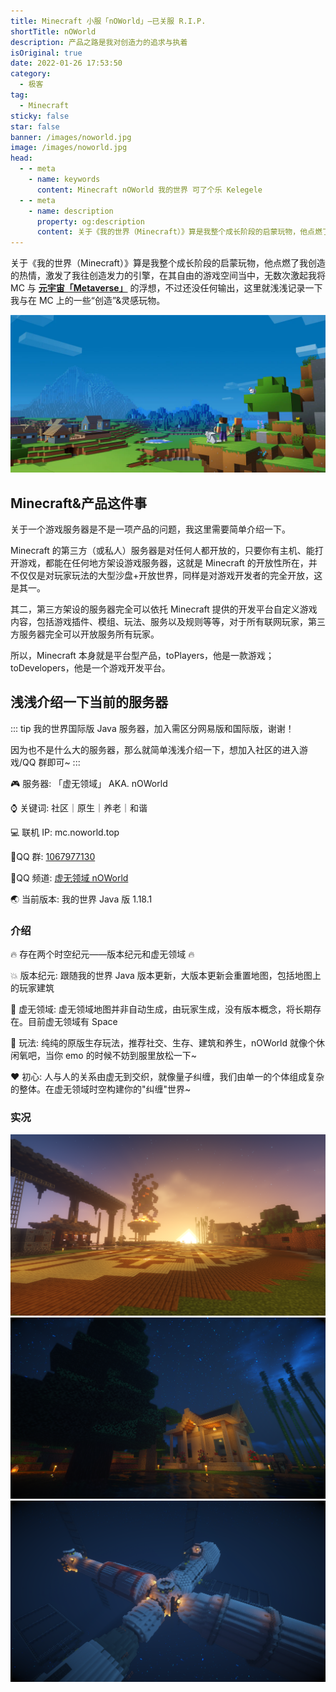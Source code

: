 ```yaml
---
title: Minecraft 小服「nOWorld」—已关服 R.I.P.
shortTitle: nOWorld
description: 产品之路是我对创造力的追求与执着
isOriginal: true
date: 2022-01-26 17:53:50
category:
  - 极客
tag:
  - Minecraft
sticky: false
star: false
banner: /images/noworld.jpg
image: /images/noworld.jpg
head:
  - - meta
    - name: keywords
      content: Minecraft nOWorld 我的世界 可了个乐 Kelegele
  - - meta
    - name: description
      property: og:description
      content: 关于《我的世界（Minecraft）》算是我整个成长阶段的启蒙玩物，他点燃了我创造的热情，激发了我往创造发力的引擎，在其自由的游戏空间当中，无数次激起我将 MC 与 元宇宙「Metaverse」的浮想，不过还没任何输出，这里就浅浅记录一下我与在 MC 上的一些“创造”&灵感玩物。
---
```


关于《我的世界（Minecraft）》算是我整个成长阶段的启蒙玩物，他点燃了我创造的热情，激发了我往创造发力的引擎，在其自由的游戏空间当中，无数次激起我将 MC 与 [**元宇宙「Metaverse」**](https://zh.wikipedia.org/wiki/%E5%85%83%E5%AE%87%E5%AE%99) 的浮想，不过还没任何输出，这里就浅浅记录一下我与在 MC 上的一些“创造”&灵感玩物。

<!-- more -->

![Minecraft](/images/mc.webp)

## Minecraft&产品这件事

关于一个游戏服务器是不是一项产品的问题，我这里需要简单介绍一下。

Minecraft 的第三方（或私人）服务器是对任何人都开放的，只要你有主机、能打开游戏，都能在任何地方架设游戏服务器，这就是 Minecraft 的开放性所在，并不仅仅是对玩家玩法的大型沙盘+开放世界，同样是对游戏开发者的完全开放，这是其一。

其二，第三方架设的服务器完全可以依托 Minecraft 提供的开发平台自定义游戏内容，包括游戏插件、模组、玩法、服务以及规则等等，对于所有联网玩家，第三方服务器完全可以开放服务所有玩家。

所以，Minecraft 本身就是平台型产品，toPlayers，他是一款游戏；toDevelopers，他是一个游戏开发平台。

## 浅浅介绍一下当前的服务器

::: tip
我的世界国际版 Java 服务器，加入需区分网易版和国际版，谢谢！

因为也不是什么大的服务器，那么就简单浅浅介绍一下，想加入社区的进入游戏/QQ 群即可~
:::

🎮 服务器: 「虚无领域」 AKA. nOWorld

⌚️ 关键词: 社区｜原生｜养老｜和谐

💻 联机 IP: mc.noworld.top

🐾QQ 群: [1067977130](https://jq.qq.com/?_wv=1027&k=nDkqe03z 'QQ群 1067977130')

📡QQ 频道: [虚无领域 nOWorld](https://qun.qq.com/qqweb/qunpro/share?_wv=3&_wwv=128&inviteCode=TbkrZ&from=246610&biz=ka 'QQ频道 虚无领域')

🌏 当前版本: 我的世界 Java 版 1.18.1

### 介绍

🔥 存在两个时空纪元——版本纪元和虚无领域 🔥

💥 版本纪元: 跟随我的世界 Java 版本更新，大版本更新会重置地图，包括地图上的玩家建筑

🌈 虚无领域: 虚无领域地图并非自动生成，由玩家生成，没有版本概念，将长期存在。目前虚无领域有 Space

🤣 玩法: 纯纯的原版生存玩法，推荐社交、生存、建筑和养生，nOWorld 就像个休闲氧吧，当你 emo 的时候不妨到服里放松一下~

❤️ 初心: 人与人的关系由虚无到交织，就像量子纠缠，我们由单一的个体组成复杂的整体。在虚无领域时空构建你的"纠缠"世界~

### 实况

![玩家小屋](/images/mc.png)
![出生点](/images/mc-2.png)
![Space](/images/mc-3.png)
